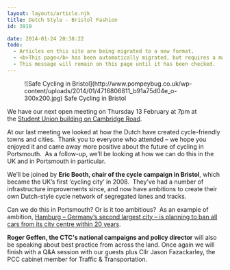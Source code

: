 ```yaml
---
layout: layouts/article.njk
title: Dutch Style - Bristol Fashion
id: 3919

date: 2014-01-24 20:38:22
todo:
  - Articles on this site are being migrated to a new format.
  - <b>This page</b> has been automatically migrated, but requires a manual check-&amp;-tune to ensure the format and links all work as expected.
  - This message will remain on this page until it has been checked.
---
```


<figure id="attachment_3920" align="alignright" width="300">![Safe Cycling in Bristol](http://www.pompeybug.co.uk/wp-content/uploads/2014/01/4716806811_b91a75d04e_o-300x200.jpg) Safe Cycling in Bristol</figure>

We have our next open meeting on Thursday 13 February at 7pm at the [Student Union building on Cambridge Road](https://www.google.co.uk/maps/preview/place/university+of+portsmouth+su/@50.7945485,-1.0963502,17z/data=!3m1!4b1!4m2!3m1!1s0x48745d9ca4d71053:0x7474561a9c6fef4e?hl=en "Meeting location").

At our last meeting we looked at how the Dutch have created cycle-friendly towns and cities.  Thank you to everyone who attended – we hope you enjoyed it and came away more positive about the future of cycling in Portsmouth.  As a follow-up, we’ll be looking at how we can do this in the UK and in Portsmouth in particular.

We’ll be joined by **Eric Booth, chair of the cycle campaign in Bristol**, which became the UK’s first ‘cycling city’ in 2008.  They’ve had a number of infrastructure improvements since, and now have ambitions to create their own Dutch-style cycle network of segregated lanes and tracks.

Can we do this in Portsmouth? Or is it too ambitious?  As an example of ambition, [Hamburg – Germany’s second largest city – is planning to ban all cars from its city centre within 20 years](http://www.independent.co.uk/news/world/europe/auto-ban-how-hamburg-is-taking-cars-off-the-road-9062461.html "Hamburg to Ban Cars").

**Roger Geffen, the CTC's national campaigns and policy director** will also be speaking about best practice from across the land. Once again we will finish with a Q&amp;A session with our guests plus Cllr Jason Fazackarley, the PCC cabinet member for Traffic &amp; Transportation.